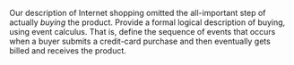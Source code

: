 

Our description of Internet shopping omitted the
all-important step of actually <i>buying</i> the product.
Provide a formal logical description of buying, using event calculus.
That is, define the sequence of events that occurs when a buyer submits
a credit-card purchase and then eventually gets billed and receives the
product.
